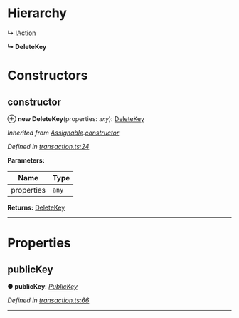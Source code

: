 

# Hierarchy

↳  [IAction](_transaction_.iaction.md)

**↳ DeleteKey**

# Constructors

<a id="constructor"></a>

##  constructor

⊕ **new DeleteKey**(properties: *`any`*): [DeleteKey](_transaction_.deletekey.md)

*Inherited from [Assignable](_transaction_.assignable.md).[constructor](_transaction_.assignable.md#constructor)*

*Defined in [transaction.ts:24](https://github.com/nearprotocol/nearlib/blob/fb0e31a/src.ts/transaction.ts#L24)*

**Parameters:**

| Name | Type |
| ------ | ------ |
| properties | `any` |

**Returns:** [DeleteKey](_transaction_.deletekey.md)

___

# Properties

<a id="publickey"></a>

##  publicKey

**● publicKey**: *[PublicKey](_utils_key_pair_.publickey.md)*

*Defined in [transaction.ts:66](https://github.com/nearprotocol/nearlib/blob/fb0e31a/src.ts/transaction.ts#L66)*

___

